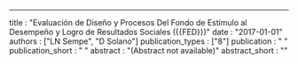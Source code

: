 ---
title : "Evaluación de Diseño y Procesos Del Fondo de Estímulo al Desempeño y Logro de Resultados Sociales ({{FED}})"
date : "2017-01-01"
authors : ["LN Sempe", "D Solano"]
publication_types : ["8"]
publication : " "
publication_short : " "
abstract : "(Abstract not available)"
abstract_short : ""
